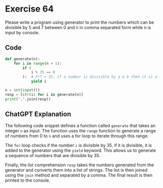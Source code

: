 # Exercise 64
Please write a program using generator to print the numbers which can be divisible by 5 and 7 between 0 and n in comma separated form while n is input by console.

## Code
```python
def generate(n):
    for i in range(n + 1):
        if (
            i % 35 == 0
        ):  # 5*7 = 35, if a number is divisible by a & b then it is also divisible by a*b
            yield i

n = int(input())
resp = [str(i) for i in generate(n)]
print(",".join(resp))
```

## ChatGPT Explanation
The following code snippet defines a function called `generate` that takes an integer `n` as input. The function uses the `range` function to generate a range of numbers from 0 to `n` and uses a for loop to iterate through this range.

The `for` loop checks if the number `i` is divisible by 35, if it is divisible, it is added to the generator using the `yield` keyword. This allows us to generate a sequence of numbers that are divisible by 35.

Finally, the list comprehension `resp` takes the numbers generated from the generator and converts them into a list of strings. The list is then joined using the `join` method and separated by a comma. The final result is then printed to the console.